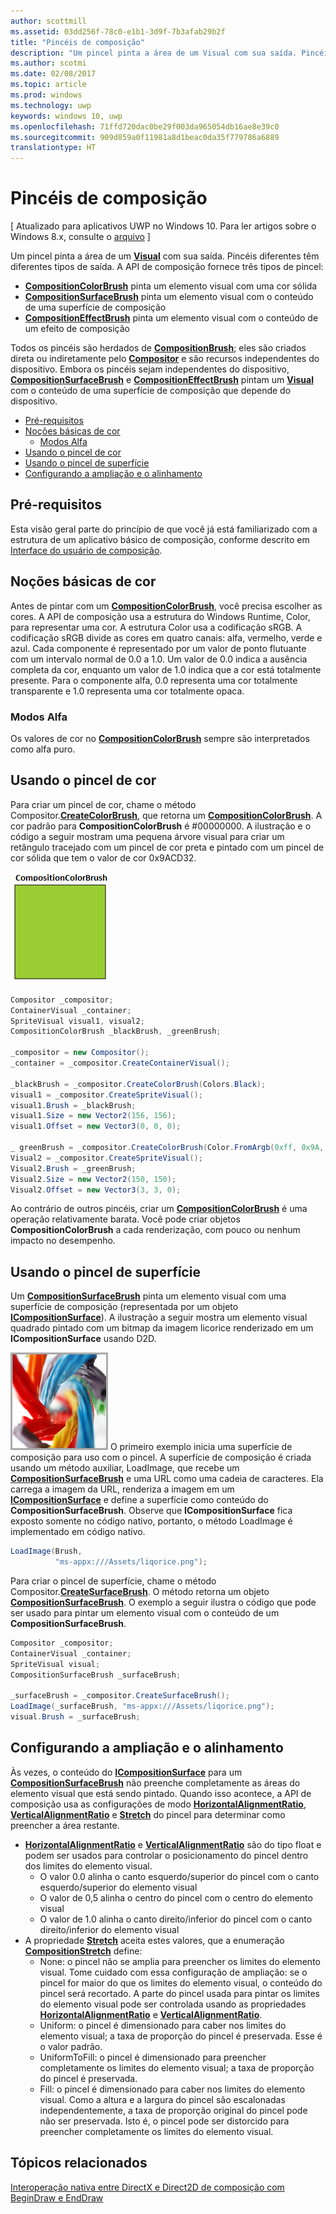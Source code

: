 ```yaml
---
author: scottmill
ms.assetid: 03dd256f-78c0-e1b1-3d9f-7b3afab29b2f
title: "Pincéis de composição"
description: "Um pincel pinta a área de um Visual com sua saída. Pincéis diferentes têm diferentes tipos de saída."
ms.author: scotmi
ms.date: 02/08/2017
ms.topic: article
ms.prod: windows
ms.technology: uwp
keywords: windows 10, uwp
ms.openlocfilehash: 71ffd720dac0be29f003da965054db16ae8e39c0
ms.sourcegitcommit: 909d859a0f11981a8d1beac0da35f779786a6889
translationtype: HT
---
```

# <a name="composition-brushes"></a>Pincéis de composição

\[ Atualizado para aplicativos UWP no Windows 10. Para ler artigos sobre o Windows 8.x, consulte o [arquivo](http://go.microsoft.com/fwlink/p/?linkid=619132) \]

Um pincel pinta a área de um [**Visual**](https://msdn.microsoft.com/library/windows/apps/Dn706858) com sua saída. Pincéis diferentes têm diferentes tipos de saída. A API de composição fornece três tipos de pincel:

-   [**CompositionColorBrush**](https://msdn.microsoft.com/library/windows/apps/Mt589399) pinta um elemento visual com uma cor sólida
-   [**CompositionSurfaceBrush**](https://msdn.microsoft.com/library/windows/apps/Mt589415) pinta um elemento visual com o conteúdo de uma superfície de composição
-   [**CompositionEffectBrush**](https://msdn.microsoft.com/library/windows/apps/Mt589406) pinta um elemento visual com o conteúdo de um efeito de composição

Todos os pincéis são herdados de [**CompositionBrush**](https://msdn.microsoft.com/library/windows/apps/Mt589398); eles são criados direta ou indiretamente pelo [**Compositor**](https://msdn.microsoft.com/library/windows/apps/Dn706789) e são recursos independentes do dispositivo. Embora os pincéis sejam independentes do dispositivo, [**CompositionSurfaceBrush**](https://msdn.microsoft.com/library/windows/apps/Mt589415) e [**CompositionEffectBrush**](https://msdn.microsoft.com/library/windows/apps/Mt589406) pintam um [**Visual**](https://msdn.microsoft.com/library/windows/apps/Dn706858) com o conteúdo de uma superfície de composição que depende do dispositivo.

-   [Pré-requisitos](./composition-brushes.md#prerequisites)
-   [Noções básicas de cor](./composition-brushes.md#color-basics)
    -   [Modos Alfa](./composition-brushes.md#alpha-modes)
-   [Usando o pincel de cor](./composition-brushes.md#using-color-brush)
-   [Usando o pincel de superfície](./composition-brushes.md#using-surface-brush)
-   [Configurando a ampliação e o alinhamento](./composition-brushes.md#configuring-stretch-and-alignment)

## <a name="prerequisites"></a>Pré-requisitos

Esta visão geral parte do princípio de que você já está familiarizado com a estrutura de um aplicativo básico de composição, conforme descrito em [Interface do usuário de composição](visual-layer.md).

## <a name="color-basics"></a>Noções básicas de cor

Antes de pintar com um [**CompositionColorBrush**](https://msdn.microsoft.com/library/windows/apps/Mt589399), você precisa escolher as cores. A API de composição usa a estrutura do Windows Runtime, Color, para representar uma cor. A estrutura Color usa a codificação sRGB. A codificação sRGB divide as cores em quatro canais: alfa, vermelho, verde e azul. Cada componente é representado por um valor de ponto flutuante com um intervalo normal de 0.0 a 1.0. Um valor de 0.0 indica a ausência completa da cor, enquanto um valor de 1.0 indica que a cor está totalmente presente. Para o componente alfa, 0.0 representa uma cor totalmente transparente e 1.0 representa uma cor totalmente opaca.

### <a name="alpha-modes"></a>Modos Alfa

Os valores de cor no [**CompositionColorBrush**](https://msdn.microsoft.com/library/windows/apps/Mt589399) sempre são interpretados como alfa puro.

## <a name="using-color-brush"></a>Usando o pincel de cor

Para criar um pincel de cor, chame o método Compositor.[**CreateColorBrush**](https://msdn.microsoft.com/library/windows/apps/windows.ui.composition.compositor.createcolorbrush.aspx), que retorna um [**CompositionColorBrush**](https://msdn.microsoft.com/library/windows/apps/Mt589399). A cor padrão para **CompositionColorBrush** é \#00000000. A ilustração e o código a seguir mostram uma pequena árvore visual para criar um retângulo tracejado com um pincel de cor preta e pintado com um pincel de cor sólida que tem o valor de cor 0x9ACD32.

![CompositionColorBrush](images/composition-compositioncolorbrush.png)
```cs
Compositor _compositor;
ContainerVisual _container;
SpriteVisual visual1, visual2;
CompositionColorBrush _blackBrush, _greenBrush; 

_compositor = new Compositor();
_container = _compositor.CreateContainerVisual();

_blackBrush = _compositor.CreateColorBrush(Colors.Black);
visual1 = _compositor.CreateSpriteVisual();
visual1.Brush = _blackBrush;
visual1.Size = new Vector2(156, 156);
visual1.Offset = new Vector3(0, 0, 0);

_ greenBrush = _compositor.CreateColorBrush(Color.FromArgb(0xff, 0x9A, 0xCD, 0x32));
Visual2 = _compositor.CreateSpriteVisual();
Visual2.Brush = _greenBrush;
Visual2.Size = new Vector2(150, 150);
Visual2.Offset = new Vector3(3, 3, 0);
```

Ao contrário de outros pincéis, criar um [**CompositionColorBrush**](https://msdn.microsoft.com/library/windows/apps/Mt589399) é uma operação relativamente barata. Você pode criar objetos **CompositionColorBrush** a cada renderização, com pouco ou nenhum impacto no desempenho.

## <a name="using-surface-brush"></a>Usando o pincel de superfície

Um [**CompositionSurfaceBrush**](https://msdn.microsoft.com/library/windows/apps/Mt589415) pinta um elemento visual com uma superfície de composição (representada por um objeto [**ICompositionSurface**](https://msdn.microsoft.com/library/windows/apps/Dn706819)). A ilustração a seguir mostra um elemento visual quadrado pintado com um bitmap da imagem licorice renderizado em um **ICompositionSurface** usando D2D.

![CompositionSurfaceBrush](images/composition-compositionsurfacebrush.png) O primeiro exemplo inicia uma superfície de composição para uso com o pincel. A superfície de composição é criada usando um método auxiliar, LoadImage, que recebe um [**CompositionSurfaceBrush**](https://msdn.microsoft.com/library/windows/apps/Mt589415) e uma URL como uma cadeia de caracteres. Ela carrega a imagem da URL, renderiza a imagem em um [**ICompositionSurface**](https://msdn.microsoft.com/library/windows/apps/Dn706819) e define a superfície como conteúdo do **CompositionSurfaceBrush**. Observe que **ICompositionSurface** fica exposto somente no código nativo, portanto, o método LoadImage é implementado em código nativo.

```cs
LoadImage(Brush,
          "ms-appx:///Assets/liqorice.png");
```

Para criar o pincel de superfície, chame o método Compositor.[**CreateSurfaceBrush**](https://msdn.microsoft.com/library/windows/apps/windows.ui.composition.compositor.createsurfacebrush.aspx). O método retorna um objeto [**CompositionSurfaceBrush**](https://msdn.microsoft.com/library/windows/apps/Mt589415). O exemplo a seguir ilustra o código que pode ser usado para pintar um elemento visual com o conteúdo de um **CompositionSurfaceBrush**.

```cs
Compositor _compositor;
ContainerVisual _container;
SpriteVisual visual;
CompositionSurfaceBrush _surfaceBrush;

_surfaceBrush = _compositor.CreateSurfaceBrush();
LoadImage(_surfaceBrush, "ms-appx:///Assets/liqorice.png");
visual.Brush = _surfaceBrush;
```

## <a name="configuring-stretch-and-alignment"></a>Configurando a ampliação e o alinhamento

Às vezes, o conteúdo do [**ICompositionSurface**](https://msdn.microsoft.com/library/windows/apps/Dn706819) para um [**CompositionSurfaceBrush**](https://msdn.microsoft.com/library/windows/apps/Mt589415) não preenche completamente as áreas do elemento visual que está sendo pintado. Quando isso acontece, a API de composição usa as configurações de modo [**HorizontalAlignmentRatio**](https://msdn.microsoft.com/library/windows/apps/windows.ui.composition.compositionsurfacebrush.horizontalalignmentratio.aspx), [**VerticalAlignmentRatio**](https://msdn.microsoft.com/library/windows/apps/windows.ui.composition.compositionsurfacebrush.verticalalignmentratio) e [**Stretch**](https://msdn.microsoft.com/library/windows/apps/windows.ui.composition.compositionsurfacebrush.stretch) do pincel para determinar como preencher a área restante.

-   [**HorizontalAlignmentRatio**](https://msdn.microsoft.com/library/windows/apps/windows.ui.composition.compositionsurfacebrush.horizontalalignmentratio.aspx) e [**VerticalAlignmentRatio**](https://msdn.microsoft.com/library/windows/apps/windows.ui.composition.compositionsurfacebrush.verticalalignmentratio) são do tipo float e podem ser usados para controlar o posicionamento do pincel dentro dos limites do elemento visual.
    -   O valor 0.0 alinha o canto esquerdo/superior do pincel com o canto esquerdo/superior do elemento visual
    -   O valor de 0,5 alinha o centro do pincel com o centro do elemento visual
    -   O valor de 1.0 alinha o canto direito/inferior do pincel com o canto direito/inferior do elemento visual
-   A propriedade [**Stretch**](https://msdn.microsoft.com/library/windows/apps/windows.ui.composition.compositionsurfacebrush.stretch) aceita estes valores, que a enumeração [**CompositionStretch**](https://msdn.microsoft.com/library/windows/apps/Dn706786) define:
    -   None: o pincel não se amplia para preencher os limites do elemento visual. Tome cuidado com essa configuração de ampliação: se o pincel for maior do que os limites do elemento visual, o conteúdo do pincel será recortado. A parte do pincel usada para pintar os limites do elemento visual pode ser controlada usando as propriedades [**HorizontalAlignmentRatio**](https://msdn.microsoft.com/library/windows/apps/windows.ui.composition.compositionsurfacebrush.horizontalalignmentratio.aspx) e [**VerticalAlignmentRatio**](https://msdn.microsoft.com/library/windows/apps/windows.ui.composition.compositionsurfacebrush.verticalalignmentratio).
    -   Uniform: o pincel é dimensionado para caber nos limites do elemento visual; a taxa de proporção do pincel é preservada. Esse é o valor padrão.
    -   UniformToFill: o pincel é dimensionado para preencher completamente os limites do elemento visual; a taxa de proporção do pincel é preservada.
    -   Fill: o pincel é dimensionado para caber nos limites do elemento visual. Como a altura e a largura do pincel são escalonadas independentemente, a taxa de proporção original do pincel pode não ser preservada. Isto é, o pincel pode ser distorcido para preencher completamente os limites do elemento visual.

 

## <a name="related-topics"></a>Tópicos relacionados
[Interoperação nativa entre DirectX e Direct2D de composição com BeginDraw e EndDraw](composition-native-interop.md)




